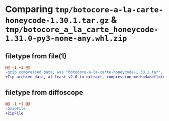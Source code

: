# Comparing `tmp/botocore-a-la-carte-honeycode-1.30.1.tar.gz` & `tmp/botocore_a_la_carte_honeycode-1.31.0-py3-none-any.whl.zip`

## filetype from file(1)

```diff
@@ -1 +1 @@
-gzip compressed data, was "botocore-a-la-carte-honeycode-1.30.1.tar", last modified: Thu Jul  6 01:45:01 2023, max compression
+Zip archive data, at least v2.0 to extract, compression method=deflate
```

## filetype from diffoscope

```diff
@@ -1 +1 @@
-GzipFile
+ZipFile
```

